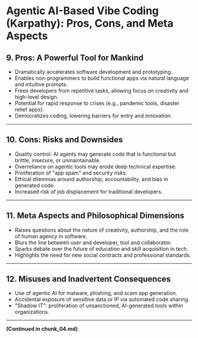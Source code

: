 # Agentic AI-Based Vibe Coding (Karpathy): Pros, Cons, and Meta Aspects

## 9. Pros: A Powerful Tool for Mankind
- Dramatically accelerates software development and prototyping.
- Enables non-programmers to build functional apps via natural language and intuitive prompts.
- Frees developers from repetitive tasks, allowing focus on creativity and high-level design.
- Potential for rapid response to crises (e.g., pandemic tools, disaster relief apps).
- Democratizes coding, lowering barriers for entry and innovation.

---

## 10. Cons: Risks and Downsides
- Quality control: AI agents may generate code that is functional but brittle, insecure, or unmaintainable.
- Overreliance on agentic tools may erode deep technical expertise.
- Proliferation of "app spam" and security risks.
- Ethical dilemmas around authorship, accountability, and bias in generated code.
- Increased risk of job displacement for traditional developers.

---

## 11. Meta Aspects and Philosophical Dimensions
- Raises questions about the nature of creativity, authorship, and the role of human agency in software.
- Blurs the line between user and developer, tool and collaborator.
- Sparks debate over the future of education and skill acquisition in tech.
- Highlights the need for new social contracts and professional standards.

---

## 12. Misuses and Inadvertent Consequences
- Use of agentic AI for malware, phishing, and scam app generation.
- Accidental exposure of sensitive data or IP via automated code sharing.
- "Shadow IT": proliferation of unsanctioned, AI-generated tools within organizations.

---

**(Continued in chunk_04.md)**
